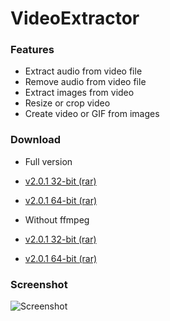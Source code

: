 # VideoExtractor

### Features
* Extract audio from video file
* Remove audio from video file
* Extract images from video
* Resize or crop video
* Create video or GIF from images

### Download

* Full version
 * [v2.0.1 32-bit (rar)](https://github.com/spixy/VideoExtractor/releases/download/2.0.1/VideoExtractor_with_ffmpeg_32.rar)
 * [v2.0.1 64-bit (rar)](https://github.com/spixy/VideoExtractor/releases/download/2.0.1/VideoExtractor_with_ffmpeg_64.rar)

* Without ffmpeg
 * [v2.0.1 32-bit (rar)](https://github.com/spixy/VideoExtractor/releases/download/2.0.1/VideoExtractor32.rar)
 * [v2.0.1 64-bit (rar)](https://github.com/spixy/VideoExtractor/releases/download/2.0.1/VideoExtractor64.rar)


### Screenshot
![Screenshot](https://cloud.githubusercontent.com/assets/4542110/8529731/dfceb8f8-241c-11e5-8524-b0748c67dd1c.png)
